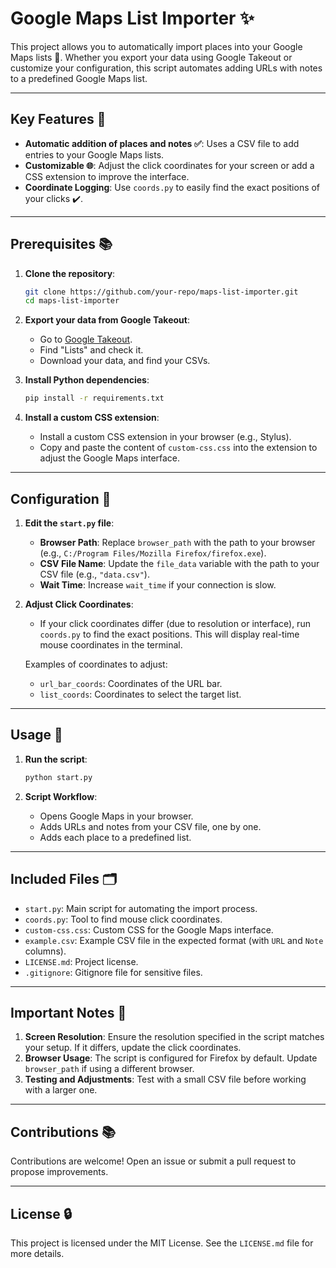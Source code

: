 
# Google Maps List Importer ✨

This project allows you to automatically import places into your Google Maps lists 🚀. Whether you export your data using Google Takeout or customize your configuration, this script automates adding URLs with notes to a predefined Google Maps list.

---

## Key Features 🔄

- **Automatic addition of places and notes ✅**: Uses a CSV file to add entries to your Google Maps lists.
- **Customizable 🌐**: Adjust the click coordinates for your screen or add a CSS extension to improve the interface.
- **Coordinate Logging**: Use `coords.py` to easily find the exact positions of your clicks ✔️.

---

## Prerequisites 📚

1. **Clone the repository**:
   ```bash
   git clone https://github.com/your-repo/maps-list-importer.git
   cd maps-list-importer
   ```

2. **Export your data from Google Takeout**:
   - Go to [Google Takeout](https://takeout.google.com/).
   - Find "Lists" and check it.
   - Download your data, and find your CSVs.

3. **Install Python dependencies**:
   ```bash
   pip install -r requirements.txt
   ```

4. **Install a custom CSS extension**:
   - Install a custom CSS extension in your browser (e.g., Stylus).
   - Copy and paste the content of `custom-css.css` into the extension to adjust the Google Maps interface.

---

## Configuration 🔧

1. **Edit the `start.py` file**:
   - **Browser Path**: Replace `browser_path` with the path to your browser (e.g., `C:/Program Files/Mozilla Firefox/firefox.exe`).
   - **CSV File Name**: Update the `file_data` variable with the path to your CSV file (e.g., `"data.csv"`).
   - **Wait Time**: Increase `wait_time` if your connection is slow.

2. **Adjust Click Coordinates**:
   - If your click coordinates differ (due to resolution or interface), run `coords.py` to find the exact positions. This will display real-time mouse coordinates in the terminal.

   Examples of coordinates to adjust:
   - `url_bar_coords`: Coordinates of the URL bar.
   - `list_coords`: Coordinates to select the target list.

---

## Usage 🚀

1. **Run the script**:
   ```bash
   python start.py
   ```

2. **Script Workflow**:
   - Opens Google Maps in your browser.
   - Adds URLs and notes from your CSV file, one by one.
   - Adds each place to a predefined list.

---

## Included Files 🗂

- `start.py`: Main script for automating the import process.
- `coords.py`: Tool to find mouse click coordinates.
- `custom-css.css`: Custom CSS for the Google Maps interface.
- `example.csv`: Example CSV file in the expected format (with `URL` and `Note` columns).
- `LICENSE.md`: Project license.
- `.gitignore`: Gitignore file for sensitive files.

---

## Important Notes 🛑

1. **Screen Resolution**: Ensure the resolution specified in the script matches your setup. If it differs, update the click coordinates.
2. **Browser Usage**: The script is configured for Firefox by default. Update `browser_path` if using a different browser.
3. **Testing and Adjustments**: Test with a small CSV file before working with a larger one.

---

## Contributions 📚

Contributions are welcome! Open an issue or submit a pull request to propose improvements.

---

## License 🔒

This project is licensed under the MIT License. See the `LICENSE.md` file for more details.